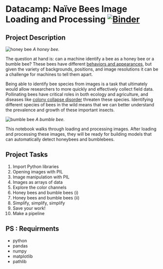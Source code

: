 # Datacamp: Naïve Bees Image Loading and Processing [![Binder](https://mybinder.org/badge_logo.svg)](https://mybinder.org/v2/gh/lilzpa/ali-project/main?labpath=notebook.ipynb)

## Project Description
<p><img src="https://s3.amazonaws.com/assets.datacamp.com/production/project_374/img/honey.jpg" alt="honey bee">
<em>A honey bee.</em></p>
<p>The question at hand is: can a machine identify a bee as a honey bee or a bumble bee? These bees have different <a href="http://bumblebeeconservation.org/about-bees/faqs/honeybees-vs-bumblebees/">behaviors and appearances</a>, but given the variety of backgrounds, positions, and image resolutions it can be a challenge for machines to tell them apart.</p>
<p>Being able to identify bee species from images is a task that ultimately would allow researchers to more quickly and effectively collect field data. Pollinating bees have critical roles in both ecology and agriculture, and diseases like <a href="http://news.harvard.edu/gazette/story/2015/07/pesticide-found-in-70-percent-of-massachusetts-honey-samples/">colony collapse disorder</a> threaten these species. Identifying different species of bees in the wild means that we can better understand the prevalence and growth of these important insects.</p>
<p><img src="https://s3.amazonaws.com/assets.datacamp.com/production/project_374/img/bumble.jpg" alt="bumble bee">
<em>A bumble bee.</em></p>
<p>This notebook walks through loading and processing images. After loading and processing these images, they will be ready for building models that can automatically detect honeybees and bumblebees.</p>



## Project Tasks
1. Import Python libraries
2. Opening images with PIL
3. Image manipulation with PIL
4. Images as arrays of data
5. Explore the color channels
6. Honey bees and bumble bees (i)
7. Honey bees and bumble bees (ii)
8. Simplify, simplify, simplify
9. Save your work!
10. Make a pipeline



## PS : Requirments
- python
- pandas 
- numpy
- matplotlib
- pathlib 
